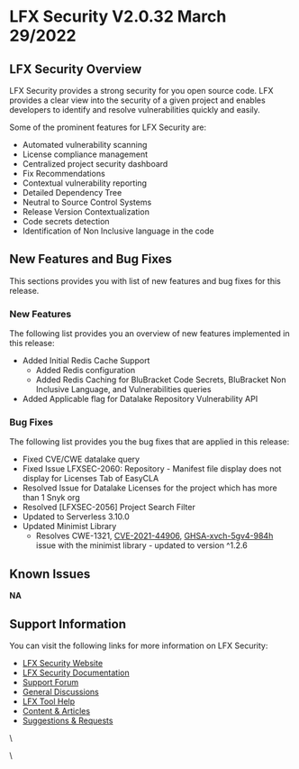 # LFX Security V2.0.32 March 29/2022

## LFX Security Overview&#x20;

LFX Security provides a strong security for you open source code. LFX provides a clear view into the security of a given project and enables developers to identify and resolve vulnerabilities quickly and easily.

Some of the prominent features for LFX Security are:

* Automated vulnerability scanning
* License compliance management&#x20;
* Centralized project security dashboard
* Fix Recommendations
* Contextual vulnerability reporting
* Detailed Dependency Tree
* Neutral to Source Control Systems
* Release Version Contextualization
* Code secrets detection&#x20;
* Identification of Non Inclusive language in the code

## New Features and Bug Fixes

This sections provides you with list of new features and bug fixes for this release.&#x20;

### New Features&#x20;

The following list provides you an overview of new features implemented in this release:

* Added Initial Redis Cache Support
  * Added Redis configuration
  * Added Redis Caching for BluBracket Code Secrets, BluBracket  Non Inclusive Language, and Vulnerabilities queries
* Added Applicable flag for Datalake Repository Vulnerability API

### Bug Fixes

The following list provides you the bug fixes that are applied in this release:

* Fixed CVE/CWE datalake query
* Fixed Issue LFXSEC-2060: Repository - Manifest file display does not display for Licenses Tab of EasyCLA
* Resolved Issue for Datalake Licenses for the project which has more than 1 Snyk org
* Resolved \[LFXSEC-2056] Project Search Filter
* Updated to Serverless 3.10.0
* Updated Minimist Library
  * Resolves CWE-1321, [CVE-2021-44906](https://github.com/advisories/GHSA-xvch-5gv4-984h), [GHSA-xvch-5gv4-984h](https://github.com/advisories/GHSA-xvch-5gv4-984h) issue with the minimist library - updated to version ^1.2.6

## Known Issues

**NA**

## **Support Information**&#x20;

You can visit the following links for more information on LFX Security:

* [LFX Security Website](https://lfx.linuxfoundation.org/tools/security/)
* [LFX Security Documentation](https://docs.linuxfoundation.org/lfx/security)&#x20;
* [Support Forum](https://community.lfx.dev)
* [General Discussions](https://community.lfx.dev/c/lfx-general-discussion/72)
* [LFX Tool Help](https://community.lfx.dev/c/help/62)
* [Content & Articles](https://community.lfx.dev/c/content-articles/58)
* [Suggestions & Requests](https://community.lfx.dev/c/suggestion-box/70)



\




\
